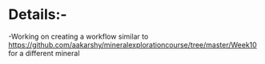 # Details:-
-Working on creating a workflow similar to https://github.com/aakarshy/mineralexplorationcourse/tree/master/Week10 for a different mineral

